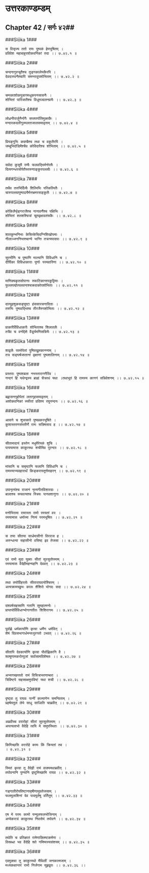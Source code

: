 उत्तरकाण्डम्डम्
===============================


## Chapter 42  / सर्गः ४२##


###Slōka 1###


    स विसृज्य ततो रामः पुष्पकं हेमभूषितम् ।
    प्रविवेश महाबाहुरशोकवनिकां तदा ।। ७.४२.१ ॥


###Slōka 2###


    चन्दनागुरुचूतैश्च तुङ्गकालेयकैरपि ।
    देवदारुवनैश्चापि समन्तादुपशोभिताम् ।। ७.४२.२ ॥


###Slōka 3###


    चम्पकाशोकपुन्नागमधूकपनसासनैः ।
    शोभितां पारिजातैश्च विधूमज्वलनप्रभैः ।। ७.४२.३ ॥


###Slōka 4###


    लोध्रनीपार्जुनैर्नागैः सप्तपर्णातिमुक्तकैः ।
    मन्दारकदलीगुल्मलताजालसमावृताम् ।। ७.४२.४ ॥


###Slōka 5###


    प्रियङ्गुभिः कदम्बैश्च तथा च वकुलैरपि ।
    जम्बूभिर्दाडिमैश्चैव कोविदारैश्च शोभिताम् ।। ७.४२.५ ॥


###Slōka 6###


    सर्वदा कुसुमै रम्यैः फलवद्भिर्मनोरमैः ।
    दिव्यगन्धरसोपेतैस्तरुणाङ्कुरपल्लवैः ।। ७.४२.६ ॥


###Slōka 7###


    तथैव तरुभिर्दिव्यैः शिल्पिभिः परिकल्पितैः ।
    चारुपल्लवपुष्पाढ्यैर्मत्तभ्रमरसङ्कुलैः ।। ७.४२.७ ॥


###Slōka 8###


    कोकिलैर्भृङ्गराजैश्च नानावर्णैश्च पक्षिभिः ।
    शोभितां शतशश्चित्रां चूतवृक्षावतंसकैः ।। ७.४२.८ ॥


###Slōka 9###


    शातकुम्भनिभाः केचित्केचिदग्निशिखोपमाः ।
    नीलाञ्जननिभाश्चान्ये भान्ति तत्रत्यपादपाः ।। ७.४२.९ ॥


###Slōka 10###


    सुरभीणि च पुष्पाणि माल्यानि विविधानि च ।
    दीर्घिका विविधाकाराः पूर्णाः परमवारिणा ।। ७.४२.१० ॥


###Slōka 11###


    माणिक्यकृतसोपानाः स्फाटिकान्तरकुट्टिमाः ।
    फुल्लपद्मोत्पलवनाश्चक्रवाकोपशोभिताः ।। ७.४२.११ ॥


###Slōka 12###


    दात्यूहशुकसङ्घुष्टा हंससारसनादिताः ।
    तरुभिः पुष्पवद्भिश्च तीरजैरुपशोभिताः ।। ७.४२.१२ ॥


###Slōka 13###


    प्राकारैर्विविधाकारैः शोभिताश्च शिलातलैः ।
    तत्रैव च वनोद्देशे वैडूर्यमणिसन्निभैः ।। ७.४२.१३ ॥


###Slōka 14###


    शाद्वलैः परमोपेतां पुष्पितद्रुमकाननाम् ।
    तत्र सङ्घर्षजातानां वृक्षाणां पुष्पशालिनाम् ।। ७.४२.१४ ॥


###Slōka 15###


    प्रस्तराः पुष्पशबला नभस्तारागणैरिव ।
    नन्दनं हि यथेन्द्रस्य ब्राह्मं चैत्ररथं यथा ।तथाभूतं हि रामस्य काननं सन्निवेशनम् ।। ७.४२.१५ ॥


###Slōka 16###


    बह्वासनगृहोपेतां लतागृहसमावृताम् ।
    अशोकवनिकां स्फीतां प्रविश्य रघुनन्दनः ।। ७.४२.१६ ॥


###Slōka 17###


    आसने च शुभाकारे पुष्पप्रकरभूषिते ।
    कुशास्तरणसंस्तीर्णे रामः सन्निषसाद ह ।। ७.४२.१७ ॥


###Slōka 18###


    सीतामादायं हस्तेन मधुमैरेयकं शुचि ।
    पाययामास काकुत्स्थः शचीमिव पुरन्दरः ।। ७.४२.१८ ॥


###Slōka 19###


    मांसानि च समृष्टानि फलानि विविधानि च ।
    रामस्याभ्यवहारार्थं किङ्करास्तूर्णमाहरन् ।। ७.४२.१९ ॥


###Slōka 20###


    उपानृत्यंश्च राजानं नृत्यगीतविशारदाः ।
    बालाश्च रूपवत्यश्च स्त्रियः पानवशानुगाः ।। ७.४२.२० ॥


###Slōka 21###


    मनोभिरामा रामास्ता रामो रमयतां वरः ।
    रमयामास धर्मात्मा नित्यं परमभूषितः ।। ७.४२.२१ ॥


###Slōka 22###


    स तया सीतया सार्धमासीनो विरराज ह ।
    अरुन्धत्या सहासीनो वसिष्ठ इव तेजसा ।। ७.४२.२२ ॥


###Slōka 23###


    एवं रामो मुदा युक्तः सीतां सुरसुतोपमाम् ।
    रमयामास वैदेहीमहन्यहनि देववत् ।। ७.४२.२३ ॥


###Slōka 24###


    तथा तयोर्विहरतोः सीताराघवयोश्चिरम् ।
    अत्यक्रामच्छुभः कालः शैशिरो भोगदः सदा ।। ७.४२.२४ ॥


###Slōka 25###


    दशवर्षसहस्राणि गतानि सुमहात्मनोः ।
    प्राप्तयोर्विविधान्भोगानतीतः शिशिरागमः ।। ७.४२.२५ ॥


###Slōka 26###


    पूर्वाह्णे धर्मकार्याणि कृत्वा धर्मेण धर्मवित् ।
    शेषं दिवसभागार्धमन्तःपुरगतो ऽभवत् ।। ७.४२.२६ ॥


###Slōka 27###


    सीतापि देवकार्याणि कृत्वा पौर्वाह्णिकानि वै ।
    श्वश्रूणामकरोत्पूजां सर्वासामविशेषतः ।। ७.४२.२७ ॥


###Slōka 28###


    अभ्यगच्छत्ततो रामं विचित्राभरणाम्बरा ।
    त्रिविष्टपे सहस्राक्षमुपविष्टं यथा शची ।। ७.४२.२८ ॥


###Slōka 29###


    दृष्ट्वा तु राघवः पत्नीं कल्याणेन समन्विताम् ।
    प्रहर्षमतुलं लेभे साधु साध्विति चाब्रवीत् ।। ७.४२.२९ ॥


###Slōka 30###


    अब्रवीच्च वरारोहां सीतां सुरसुतोपमाम् ।
    अपत्यलाभो वैदेहि त्वयि मे समुपस्थितः ।। ७.४२.३० ॥


###Slōka 31###


    किमिच्छसि वरारोहे कामः किं क्रियतां तव ।
    । ७.४२.३१ ॥


###Slōka 32###


    स्मितं कृत्वा तु वैदेही रामं वाक्यमथाब्रवीत् ।
    तपोवनानि पुण्यानि द्रष्टुमिच्छामि राघव ।। ७.४२.३२ ॥


###Slōka 33###


    गङ्गातीरोपविष्टानामृषीणामुग्रतेजसाम् ।
    फलमूलाशिनां देव पादमूलेषु वर्तितुम् ।। ७.४२.३३ ॥


###Slōka 34###


    एष मे परमः कामो यन्मूलफलभोजिनाम् ।
    अप्येकरात्रं काकुत्स्थ निवसेयं तपोवने ।। ७.४२.३४ ॥


###Slōka 35###


    तथेति च प्रतिज्ञातं रामेणाक्लिष्टकर्मणा ।
    विस्रब्धा भव वैदेहि श्वो गमिष्यस्यसंशयम् ।। ७.४२.३५ ॥


###Slōka 36###


    एवमुक्त्वा तु काकुत्स्थो मैथिलीं जनकात्मजाम् ।
    मध्यकक्षान्तरं रामो निर्जगाम सुहृद्वृतः ।। ७.४२.३६ ।।


